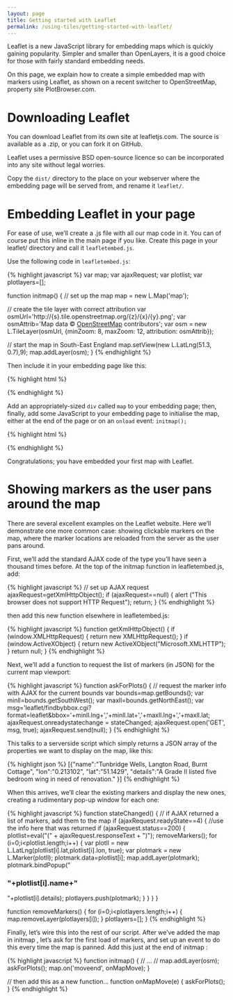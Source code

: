 ```yaml
---
layout: page
title: Getting started with Leaflet
permalink: /using-tiles/getting-started-with-leaflet/
---
```


Leaflet is a new JavaScript library for embedding maps which is quickly gaining popularity. Simpler and smaller than OpenLayers, it is a good choice for those with fairly standard embedding needs.

On this page, we explain how to create a simple embedded map with markers using Leaflet, as shown on a recent switcher to OpenStreetMap, property site PlotBrowser.com.

# Downloading Leaflet
You can download Leaflet from its own site at leafletjs.com. The source is available as a .zip, or you can fork it on GitHub.

Leaflet uses a permissive BSD open-source licence so can be incorporated into any site without legal worries.

Copy the `dist/` directory to the place on your webserver where the embedding page will be served from, and rename it `leaflet/`.

# Embedding Leaflet in your page
For ease of use, we’ll create a .js file with all our map code in it. You can of course put this inline in the main page if you like. Create this page in your leaflet/ directory and call it `leafletembed.js`.

Use the following code in `leafletembed.js`:

{% highlight javascript %}
var map;
var ajaxRequest;
var plotlist;
var plotlayers=[];

function initmap() {
  // set up the map
  map = new L.Map('map');

  // create the tile layer with correct attribution
  var osmUrl='http://{s}.tile.openstreetmap.org/{z}/{x}/{y}.png';
  var osmAttrib='Map data © <a href="http://openstreetmap.org">OpenStreetMap</a> contributors';
  var osm = new L.TileLayer(osmUrl, {minZoom: 8, maxZoom: 12, attribution: osmAttrib});		

  // start the map in South-East England
  map.setView(new L.LatLng(51.3, 0.7),9);
  map.addLayer(osm);
}
{% endhighlight %}

Then include it in your embedding page like this:

{% highlight html %}
<link rel="stylesheet" type="text/css" href="leaflet/leaflet.css" />
<script type="text/javascript" src="leaflet/leaflet.js"></script>
<script type="text/javascript" src="leaflet/leafletembed.js"></script>
{% endhighlight %}

Add an appropriately-sized `div` called `map` to your embedding page; then, finally, add some JavaScript to your embedding page to initialise the map, either at the end of the page or on an `onload` event: `initmap();`

{% highlight html %}
<body>
  <div id="map"></div>
  <script>initmap();</script>
</body>
{% endhighlight %}

Congratulations; you have embedded your first map with Leaflet.

# Showing markers as the user pans around the map

There are several excellent examples on the Leaflet website. Here we’ll demonstrate one more common case: showing clickable markers on the map, where the marker locations are reloaded from the server as the user pans around.

First, we’ll add the standard AJAX code of the type you’ll have seen a thousand times before. At the top of the initmap function in leafletembed.js, add:

{% highlight javascript %}
// set up AJAX request
ajaxRequest=getXmlHttpObject();
if (ajaxRequest==null) {
  alert ("This browser does not support HTTP Request");
  return;
}
{% endhighlight %}

then add this new function elsewhere in leafletembed.js:

{% highlight javascript %}
function getXmlHttpObject() {
  if (window.XMLHttpRequest) { return new XMLHttpRequest(); }
  if (window.ActiveXObject)  { return new ActiveXObject("Microsoft.XMLHTTP"); }
  return null;
}
{% endhighlight %}

Next, we’ll add a function to request the list of markers (in JSON) for the current map viewport:

{% highlight javascript %}
function askForPlots() {
  // request the marker info with AJAX for the current bounds
  var bounds=map.getBounds();
  var minll=bounds.getSouthWest();
  var maxll=bounds.getNorthEast();
  var msg='leaflet/findbybbox.cgi?format=leaflet&bbox='+minll.lng+','+minll.lat+','+maxll.lng+','+maxll.lat;
  ajaxRequest.onreadystatechange = stateChanged;
  ajaxRequest.open('GET', msg, true);
  ajaxRequest.send(null);
}
{% endhighlight %}

This talks to a serverside script which simply returns a JSON array of the properties we want to display on the map, like this:

{% highlight json %}
[{"name":"Tunbridge Wells, Langton Road, Burnt Cottage",
  "lon":"0.213102",
  "lat":"51.1429",
  "details":"A Grade II listed five bedroom wing in need of renovation."
}]
{% endhighlight %}

When this arrives, we’ll clear the existing markers and display the new ones, creating a rudimentary pop-up window for each one:

{% highlight javascript %}
function stateChanged() {
  // if AJAX returned a list of markers, add them to the map
  if (ajaxRequest.readyState==4) {
    //use the info here that was returned
    if (ajaxRequest.status==200) {
      plotlist=eval("(" + ajaxRequest.responseText + ")");
      removeMarkers();
      for (i=0;i<plotlist.length;i++) {
        var plotll = new L.LatLng(plotlist[i].lat,plotlist[i].lon, true);
        var plotmark = new L.Marker(plotll);
        plotmark.data=plotlist[i];
        map.addLayer(plotmark);
        plotmark.bindPopup("<h3>"+plotlist[i].name+"</h3>"+plotlist[i].details);
        plotlayers.push(plotmark);
  		}
  	}
  }
}

function removeMarkers() {
  for (i=0;i<plotlayers.length;i++) {
    map.removeLayer(plotlayers[i]);
  }
  plotlayers=[];
}
{% endhighlight %}

Finally, let’s wire this into the rest of our script. After we’ve added the map in  initmap , let’s ask for the first load of markers, and set up an event to do this every time the map is panned. Add this just at the end of   initmap :

{% highlight javascript %}
function initmap() {
  // ...
  // map.addLayer(osm);
  askForPlots();
  map.on('moveend', onMapMove);
}

// then add this as a new function...
function onMapMove(e) { askForPlots(); }
{% endhighlight %}

